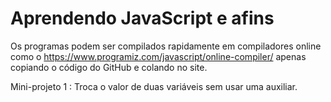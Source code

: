 # Aprendendo JavaScript e afins
Os programas podem ser compilados rapidamente em compiladores online como o https://www.programiz.com/javascript/online-compiler/ apenas copiando o código do GitHub e colando no site.

Mini-projeto 1 : Troca o valor de duas variáveis sem usar uma auxiliar.
